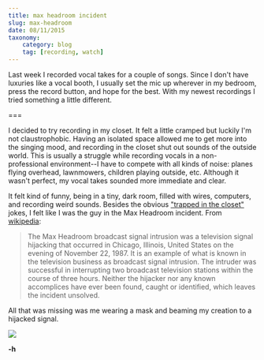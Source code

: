 ```yaml
---
title: max headroom incident
slug: max-headroom
date: 08/11/2015
taxonomy:
    category: blog
    tag: [recording, watch]
---
```


Last week I recorded vocal takes for a couple of songs. Since I don't have luxuries like a vocal booth, I usually set the mic up wherever in my bedroom, press the record button, and hope for the best. With my newest recordings I tried something a little different.

===

I decided to try recording in my closet. It felt a little cramped but luckily I'm not claustrophobic. Having an isolated space allowed me to get more into the singing mood, and recording in the closet shut out sounds of the outside world. This is usually a struggle while recording vocals in a non-professional environment--I have to compete with all kinds of noise: planes flying overhead, lawnmowers, children playing outside, etc. Although it wasn't perfect, my vocal takes sounded more immediate and clear.

It felt kind of funny, being in a tiny, dark room, filled with wires, computers, and recording weird sounds. Besides the obvious ["trapped in the closet"](http://southpark-zone.blogspot.com/2008/01/s9-trapped-in-closet.html) jokes, I felt like I was the guy in the Max Headroom incident. From [wikipedia](https://en.wikipedia.org/wiki/Max_Headroom_broadcast_signal_intrusion):
> The Max Headroom broadcast signal intrusion was a television signal hijacking that occurred in Chicago, Illinois, United States on the evening of November 22, 1987. It is an example of what is known in the television business as broadcast signal intrusion. The intruder was successful in interrupting two broadcast television stations within the course of three hours. Neither the hijacker nor any known accomplices have ever been found, caught or identified, which leaves the incident unsolved.

All that was missing was me wearing a mask and beaming my creation to a hijacked signal.

![](https://www.youtube.com/watch?v=tWdgAMYjYSs)

**-h**
